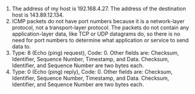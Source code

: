 1. The address of my host is 192.168.4.27. The address of the destination host is 143.89.12.134.
2. ICMP packets do not have port numbers because it is a network-layer protocol, not a transport-layer protocol. The packets do not contain any application-layer data, like TCP or UDP datagrams do, so there is no need for port numbers to determine what application or service to send data to.
3. Type: 8 (Echo (ping) request), Code: 0. Other fields are: Checksum, Identifier, Sequence Number, Timestamp, and Data. Checksum, Identifier, and Sequence Number are two bytes each.
4. Type: 0 (Echo (ping) reply), Code: 0. Other fields are: Checksum, Identifier, Sequence Number, Timestamp, and Data. Checksum, Identifier, and Sequence Number are two bytes each.
